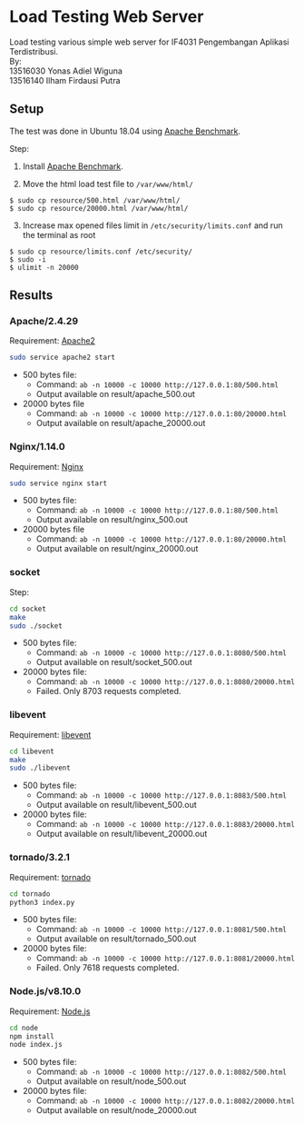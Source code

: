 # Load Testing Web Server
Load testing various simple web server for IF4031 Pengembangan Aplikasi Terdistribusi.  
By:  
13516030 Yonas Adiel Wiguna  
13516140 Ilham Firdausi Putra

## Setup
The test was done in Ubuntu 18.04 using [Apache Benchmark](https://www.tutorialspoint.com/apache_bench/apache_bench_environment_setup.htm).

Step:
1. Install [Apache Benchmark](https://www.tutorialspoint.com/apache_bench/apache_bench_environment_setup.htm).

2. Move the html load test file to `/var/www/html/`
  ```
  $ sudo cp resource/500.html /var/www/html/
  $ sudo cp resource/20000.html /var/www/html/
  ```

3. Increase max opened files limit in `/etc/security/limits.conf` and run the terminal as root
  ```
  $ sudo cp resource/limits.conf /etc/security/
  $ sudo -i
  $ ulimit -n 20000
  ```

## Results
### Apache/2.4.29 
Requirement: [Apache2](https://www.digitalocean.com/community/tutorials/how-to-install-the-apache-web-server-on-ubuntu-18-04-quickstart)

``` bash
sudo service apache2 start
```

* 500 bytes file:
  * Command: `ab -n 10000 -c 10000 http://127.0.0.1:80/500.html`
  * Output available on result/apache_500.out
* 20000 bytes file
  * Command: `ab -n 10000 -c 10000 http://127.0.0.1:80/20000.html`
  * Output available on result/apache_20000.out

### Nginx/1.14.0
Requirement: [Nginx](https://www.digitalocean.com/community/tutorials/how-to-install-nginx-on-ubuntu-18-04)

``` bash
sudo service nginx start
```

* 500 bytes file:
  * Command: `ab -n 10000 -c 10000 http://127.0.0.1:80/500.html`
  * Output available on result/nginx_500.out
* 20000 bytes file
  * Command: `ab -n 10000 -c 10000 http://127.0.0.1:80/20000.html`
  * Output available on result/nginx_20000.out

### socket
Step:

``` bash
cd socket
make
sudo ./socket
```

* 500 bytes file:
  * Command: `ab -n 10000 -c 10000 http://127.0.0.1:8080/500.html`
  * Output available on result/socket_500.out
* 20000 bytes file:
  * Command: `ab -n 10000 -c 10000 http://127.0.0.1:8080/20000.html`
  * Failed. Only 8703 requests completed.

### libevent
Requirement: [libevent](https://libevent.org/)

``` bash
cd libevent
make
sudo ./libevent
```

* 500 bytes file:
  * Command: `ab -n 10000 -c 10000 http://127.0.0.1:8083/500.html`
  * Output available on result/libevent_500.out
* 20000 bytes file:
  * Command: `ab -n 10000 -c 10000 http://127.0.0.1:8083/20000.html`
  * Output available on result/libevent_20000.out

### tornado/3.2.1
Requirement: [tornado](https://pypi.org/project/tornado/)

``` bash
cd tornado
python3 index.py
```

* 500 bytes file:
  * Command: `ab -n 10000 -c 10000 http://127.0.0.1:8081/500.html`
  * Output available on result/tornado_500.out
* 20000 bytes file:
  * Command: `ab -n 10000 -c 10000 http://127.0.0.1:8081/20000.html`
  * Failed. Only 7618 requests completed.

### Node.js/v8.10.0
Requirement: [Node.js](https://nodejs.org/en/download/)

``` bash
cd node
npm install
node index.js
```

* 500 bytes file:
  * Command: `ab -n 10000 -c 10000 http://127.0.0.1:8082/500.html`
  * Output available on result/node_500.out
* 20000 bytes file:
  * Command: `ab -n 10000 -c 10000 http://127.0.0.1:8082/20000.html`
  * Output available on result/node_20000.out
